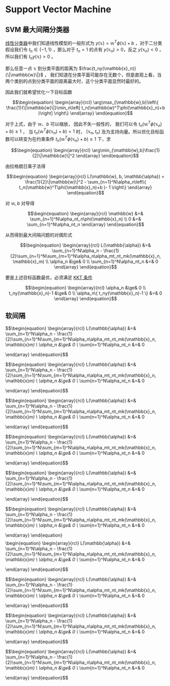 # Support Vector Machine

## SVM 最大间隔分类器

[线性分类器](chapter4_prml.md)中我们知道线性模型的一般形式为 $y(\mathbb{x})=\mathbb{w}^T\phi(\mathbb{x})+b$ ，对于二分类假设我们令 $t_n \in \{-1, 1\}$ ，那么对于 $t_n=1$ 的点有 $y(\mathbb{x}_n) > 0$，反之 $y(\mathbb{x}_n) < 0$ ， 所以我们有 $t_ny(\mathbb{x}) >0$ 。

那么任意一点 $\mathbb{x}$ 到分类平面的距离为 $\frac{t_ny(\mathbb{x}_n)}{\|\mathbb{w}\|}$ ， 我们知道在分类平面可能存在无数个，但是直观上看，当两个类别的点到分类平面的距离最大时，这个分类平面显然时最好的。

因此我们就希望优化一下目标函数

$$\begin{equation}
\begin{array}{rcl}
\arg\max_{\mathbb{w},b}\left\{ \frac{1}{\|\mathbb{w}\|}\min_n\left[ t_n(\mathbb{w}^T\phi(\mathbb{x}_n)+b )\right] \right\}
\end{array}
\end{equation}$$

对于上式，由于 $\mathbb{w}、b$ 可以缩放， 因此不失一般性的， 我们可以令 $t_n(\mathbb{w}^T\phi(\mathbb{x}_n)+b ) \ge 1$ ， 当 $t_n(\mathbb{w}^T\phi(\mathbb{x}_n)+b ) = 1$ 时， $(\mathbb{x}_n, t_n)$ 及为支持向量。所以优化目标函数可以转变为在约束条件 $t_n(\mathbb{w}^T\phi(\mathbb{x}_n)+b ) \ge 1$ 下，求

$$\begin{equation}
\begin{array}{rcl}
\arg\min_{\mathbb{w},b}\frac{1}{2}\|\mathbb{w}\|^2
\end{array}
\end{equation}$$

由拉格朗日乘子法得

$$\begin{equation}
\begin{array}{rcl}
L(\mathbb{w}, b, \mathbb{\alpha}) = \frac{1}{2}\|\mathbb{w}\|^2 - \sum_{n=1}^N\alpha_n\left\{ t_n(\mathbb{w}^T\phi(\mathbb{x}_n)+b )- 1 \right\}
\end{array}
\end{equation}$$

对 $\mathbb{w}, b$ 对导得

$$\begin{equation}
\begin{array}{rcl}
\mathbb{w} &=& \sum_{n=1}^N\alpha_nt_n\phi(\mathbb{x}_n) \\
0 &=& \sum_{n=1}^N\alpha_nt_n
\end{array}
\end{equation}$$

从而得到最大间隔问题的对偶形式

$$\begin{equation}
\begin{array}{rcl}
L(\mathbb{\alpha}) &=& \sum_{n=1}^N\alpha_n - \frac{1}{2}\sum_{n=1}^N\sum_{m=1}^N\alpha_n\alpha_mt_nt_mk(\mathbb{x}_n, \mathbb{x}_m) \\
\alpha_n &\ge& 0 \\
\sum_{n=1}^N\alpha_nt_n &=& 0
\end{array}
\end{equation}$$

要是上述目标函数最优，必须满足 [KKT 条件](https://en.wikipedia.org/wiki/Karush%E2%80%93Kuhn%E2%80%93Tucker_conditions)

$$\begin{equation}
\begin{array}{rcl}
\alpha_n &\ge& 0 \\
t_ny(\mathbb{x}_n)-1 &\ge& 0 \\
\alpha_n\{ t_ny(\mathbb{x}_n)-1  \} &=& 0
\end{array}
\end{equation}$$

## 软间隔



$$\begin{equation}
\begin{array}{rcl}
L(\mathbb{\alpha}) &=& \sum_{n=1}^N\alpha_n - \frac{1}{2}\sum_{n=1}^N\sum_{m=1}^N\alpha_n\alpha_mt_nt_mk(\mathbb{x}_n, \mathbb{x}_m) \\
\alpha_n &\ge& 0 \\
\sum_{n=1}^N\alpha_nt_n &=& 0

\end{array}
\end{equation}$$

$$\begin{equation}
\begin{array}{rcl}
L(\mathbb{\alpha}) &=& \sum_{n=1}^N\alpha_n - \frac{1}{2}\sum_{n=1}^N\sum_{m=1}^N\alpha_n\alpha_mt_nt_mk(\mathbb{x}_n, \mathbb{x}_m) \\
\alpha_n &\ge& 0 \\
\sum_{n=1}^N\alpha_nt_n &=& 0

\end{array}
\end{equation}$$

$$\begin{equation}
\begin{array}{rcl}
L(\mathbb{\alpha}) &=& \sum_{n=1}^N\alpha_n - \frac{1}{2}\sum_{n=1}^N\sum_{m=1}^N\alpha_n\alpha_mt_nt_mk(\mathbb{x}_n, \mathbb{x}_m) \\
\alpha_n &\ge& 0 \\
\sum_{n=1}^N\alpha_nt_n &=& 0

\end{array}
\end{equation}$$

$$\begin{equation}
\begin{array}{rcl}
L(\mathbb{\alpha}) &=& \sum_{n=1}^N\alpha_n - \frac{1}{2}\sum_{n=1}^N\sum_{m=1}^N\alpha_n\alpha_mt_nt_mk(\mathbb{x}_n, \mathbb{x}_m) \\
\alpha_n &\ge& 0 \\
\sum_{n=1}^N\alpha_nt_n &=& 0

\end{array}
\end{equation}$$

$$\begin{equation}
\begin{array}{rcl}
L(\mathbb{\alpha}) &=& \sum_{n=1}^N\alpha_n - \frac{1}{2}\sum_{n=1}^N\sum_{m=1}^N\alpha_n\alpha_mt_nt_mk(\mathbb{x}_n, \mathbb{x}_m) \\
\alpha_n &\ge& 0 \\
\sum_{n=1}^N\alpha_nt_n &=& 0

\end{array}
\end{equation}$$

$$\begin{equation}
\begin{array}{rcl}
L(\mathbb{\alpha}) &=& \sum_{n=1}^N\alpha_n - \frac{1}{2}\sum_{n=1}^N\sum_{m=1}^N\alpha_n\alpha_mt_nt_mk(\mathbb{x}_n, \mathbb{x}_m) \\
\alpha_n &\ge& 0 \\
\sum_{n=1}^N\alpha_nt_n &=& 0

\end{array}
\end{equation}$$$$\begin{equation}
\begin{array}{rcl}
L(\mathbb{\alpha}) &=& \sum_{n=1}^N\alpha_n - \frac{1}{2}\sum_{n=1}^N\sum_{m=1}^N\alpha_n\alpha_mt_nt_mk(\mathbb{x}_n, \mathbb{x}_m) \\
\alpha_n &\ge& 0 \\
\sum_{n=1}^N\alpha_nt_n &=& 0

\end{array}
\end{equation}$$

$$\begin{equation}
\begin{array}{rcl}
L(\mathbb{\alpha}) &=& \sum_{n=1}^N\alpha_n - \frac{1}{2}\sum_{n=1}^N\sum_{m=1}^N\alpha_n\alpha_mt_nt_mk(\mathbb{x}_n, \mathbb{x}_m) \\
\alpha_n &\ge& 0 \\
\sum_{n=1}^N\alpha_nt_n &=& 0

\end{array}
\end{equation}$$

$$\begin{equation}
\begin{array}{rcl}
L(\mathbb{\alpha}) &=& \sum_{n=1}^N\alpha_n - \frac{1}{2}\sum_{n=1}^N\sum_{m=1}^N\alpha_n\alpha_mt_nt_mk(\mathbb{x}_n, \mathbb{x}_m) \\
\alpha_n &\ge& 0 \\
\sum_{n=1}^N\alpha_nt_n &=& 0

\end{array}
\end{equation}$$

$$\begin{equation}
\begin{array}{rcl}
L(\mathbb{\alpha}) &=& \sum_{n=1}^N\alpha_n - \frac{1}{2}\sum_{n=1}^N\sum_{m=1}^N\alpha_n\alpha_mt_nt_mk(\mathbb{x}_n, \mathbb{x}_m) \\
\alpha_n &\ge& 0 \\
\sum_{n=1}^N\alpha_nt_n &=& 0

\end{array}
\end{equation}$$

